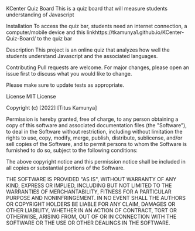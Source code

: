 KCenter Quiz Board
This is a quiz board that will measure students understanding of Javascript

Installation
To access the quiz bar, students need an internet connection, a computer/mobile device and this linkhttps://tkamunya1.github.io/KCenter-Quiz-Board/ to the quiz bar

Description
This project is an online quiz that analyzes how well the students understand Javascript and the associated languages.

Contributing
Pull requests are welcome. For major changes, please open an issue first to discuss what you would like to change.

Please make sure to update tests as appropriate.

License
MIT License

Copyright (c) [2022] [Titus Kamunya]

Permission is hereby granted, free of charge, to any person obtaining a copy of this software and associated documentation files (the "Software"), to deal in the Software without restriction, including without limitation the rights to use, copy, modify, merge, publish, distribute, sublicense, and/or sell copies of the Software, and to permit persons to whom the Software is furnished to do so, subject to the following conditions:

The above copyright notice and this permission notice shall be included in all copies or substantial portions of the Software.

THE SOFTWARE IS PROVIDED "AS IS", WITHOUT WARRANTY OF ANY KIND, EXPRESS OR IMPLIED, INCLUDING BUT NOT LIMITED TO THE WARRANTIES OF MERCHANTABILITY, FITNESS FOR A PARTICULAR PURPOSE AND NONINFRINGEMENT. IN NO EVENT SHALL THE AUTHORS OR COPYRIGHT HOLDERS BE LIABLE FOR ANY CLAIM, DAMAGES OR OTHER LIABILITY, WHETHER IN AN ACTION OF CONTRACT, TORT OR OTHERWISE, ARISING FROM, OUT OF OR IN CONNECTION WITH THE SOFTWARE OR THE USE OR OTHER DEALINGS IN THE SOFTWARE.
